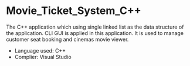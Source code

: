 # Movie_Ticket_System_C++
The C++ application which using single linked list as the data structure of the application. CLI GUI is applied in this application. It is used to manage customer seat booking and cinemas movie viewer.
- Language used: C++
- Complier: Visual Studio
